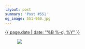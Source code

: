 ```yaml
---
layout: post
summary: 'Post #551'
og_image: 551-960.jpg
---
```


<p>
 <time>
  <a href="/551">
   {{ page.date | date: "%B %-d, %Y" }}
  </a>
 </time>
 <a href="/551">
  <figure data-taken="9/21/2016">
   <img sizes="(min-width: 700px) 50vw, calc(100vw - 2rem)" src="{{ site.assets_url }}/551-480.jpg" srcset="{{ site.assets_url }}/551-240.jpg 240w, {{ site.assets_url }}/551-480.jpg 480w, {{ site.assets_url }}/551-720.jpg 720w, {{ site.assets_url }}/551-960.jpg 960w"/>
  </figure>
 </a>
</p>
